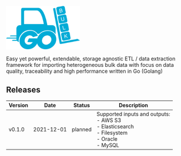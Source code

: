 <img src="./documentation/logo.png" width="200" alt="goBulk"> 

Easy yet powerful, extendable, storage agnostic ETL / data extraction framework for importing heterogeneous bulk data with focus on data quality, traceability and high performance written in Go (Golang)

## Releases

| Version    | Date       | Status  | Description                                                                        |
| ---------- | ---------- | ------- | ---------------------------------------------------------------------------------  | 
| v0.1.0     | 2021-12-01 | planned |  Supported inputs and outputs:  <br> - AWS S3 <br> - Elasticsearch <br> - Filesystem <br> - Oracle <br> - MySQL |
